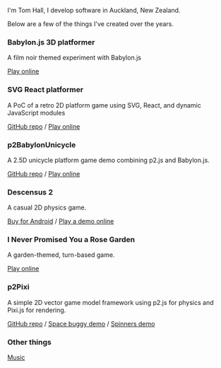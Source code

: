 I'm Tom Hall, I develop software in Auckland, New Zealand.

Below are a few of the things I've created over the years.

### Babylon.js 3D platformer

A film noir themed experiment with Babylon.js

[Play online](./babylon-js-platformer)

### SVG React platformer

A PoC of a retro 2D platform game using SVG, React, and dynamic JavaScript modules

[GitHub repo](https://github.com/TomWHall/svg-react-platformer) / [Play online](./svg-react-platformer)

### p2BabylonUnicycle

A 2.5D unicycle platform game demo combining p2.js and Babylon.js.

[GitHub repo](https://github.com/TomWHall/p2BabylonUnicycle) / [Play online](./p2BabylonUnicycle)

### Descensus 2

A casual 2D physics game.

[Buy for Android](https://play.google.com/store/apps/details?id=com.booleanoperations.descensus2) / [Play a demo online](./descensus2/)

### I Never Promised You a Rose Garden

A garden-themed, turn-based game.

[Play online](./rose-garden/)

### p2Pixi

A simple 2D vector game model framework using p2.js for physics and Pixi.js for rendering.

[GitHub repo](https://github.com/TomWHall/p2Pixi) / [Space buggy demo](./p2Pixi/buggy) / [Spinners demo](./p2Pixi/spinners)

### Other things

[Music](https://tom-w-hall.bandcamp.com/)
